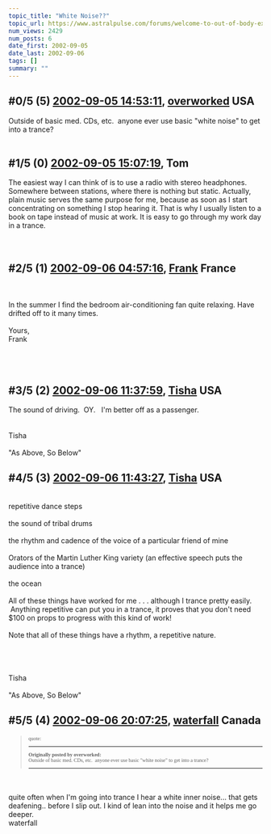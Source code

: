 ```yaml
---
topic_title: "White Noise??"
topic_url: https://www.astralpulse.com/forums/welcome-to-out-of-body-experiences!/white-noise-1833
num_views: 2429
num_posts: 6
date_first: 2002-09-05
date_last: 2002-09-06
tags: []
summary: ""
---
```


## \#0/5 (5) [2002-09-05 14:53:11](https://www.astralpulse.com/forums/index.php?msg=117568), [overworked](https://www.astralpulse.com/forums/profile/?u=1103) USA ##
<section>
Outside of basic med. CDs, etc.  anyone ever use basic "white noise" to get into a trance?
<br>
<br>
</section>

## \#1/5 (0) [2002-09-05 15:07:19](https://www.astralpulse.com/forums/index.php?msg=11891), Tom  ##
<section>
The easiest way I can think of is to use a radio with stereo headphones. Somewhere between stations, where there is nothing but static. Actually, plain music serves the same purpose for me, because as soon as I start concentrating on something I stop hearing it. That is why I usually listen to a book on tape instead of music at work. It is easy to go through my work day in a trance.
<br>
<br>
<br>
</section>

## \#2/5 (1) [2002-09-06 04:57:16](https://www.astralpulse.com/forums/index.php?msg=11921), [Frank](https://www.astralpulse.com/forums/profile/?u=359) France ##
<section>
<br>
<br>
In the summer I find the bedroom air-conditioning fan quite relaxing. Have drifted off to it many times.
<br>
<br>
Yours,
<br>
Frank
<br>
<br>
<br>
<br>
</section>

## \#3/5 (2) [2002-09-06 11:37:59](https://www.astralpulse.com/forums/index.php?msg=11951), [Tisha](https://www.astralpulse.com/forums/profile/?u=594) USA ##
<section>
The sound of driving.  OY.   I'm better off as a passenger.
<br>
<br>
<br>
Tisha
<br>
<br>
"As Above, So Below"
</section>

## \#4/5 (3) [2002-09-06 11:43:27](https://www.astralpulse.com/forums/index.php?msg=11958), [Tisha](https://www.astralpulse.com/forums/profile/?u=594) USA ##
<section>
<br>
repetitive dance steps
<br>
<br>
the sound of tribal drums
<br>
<br>
the rhythm and cadence of the voice of a particular friend of mine
<br>
<br>
Orators of the Martin Luther King variety (an effective speech puts the audience into a trance)
<br>
<br>
the ocean
<br>
<br>
All of these things have worked for me . . . although I trance pretty easily.  Anything repetitive can put you in a trance, it proves that you don't need $100 on props to progress with this kind of work!
<br>
<br>
Note that all of these things have a rhythm, a repetitive nature.
<br>
<br>
<br>
<br>
<br>
Tisha
<br>
<br>
"As Above, So Below"
</section>

## \#5/5 (4) [2002-09-06 20:07:25](https://www.astralpulse.com/forums/index.php?msg=11983), [waterfall](https://www.astralpulse.com/forums/profile/?u=589) Canada ##
<section>
<blockquote id="quote">
 <font arial,="" face='"Verdana,' helvetica&quot;="" id="quote" size="1">
  quote:
  <hr height="1" id="quote" noshade=""/>
  <b>
   Originally posted by overworked:
  </b>
  <br>
  Outside of basic med. CDs, etc.  anyone ever use basic "white noise" to get into a trance?
  <br>
  <hr height="1" id="quote" noshade=""/>
 </font>
</blockquote>
<br>
<br>
quite often when I'm going into trance I hear a white inner noise... that gets deafening.. before I slip out. I kind of lean into the noise and it helps me go deeper.
<br>
waterfall
<br>
<br>
<br>
</section>
